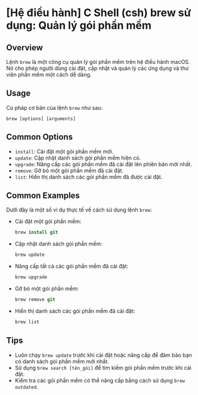 # [Hệ điều hành] C Shell (csh) brew sử dụng: Quản lý gói phần mềm

## Overview
Lệnh `brew` là một công cụ quản lý gói phần mềm trên hệ điều hành macOS. Nó cho phép người dùng cài đặt, cập nhật và quản lý các ứng dụng và thư viện phần mềm một cách dễ dàng.

## Usage
Cú pháp cơ bản của lệnh `brew` như sau:
```
brew [options] [arguments]
```

## Common Options
- `install`: Cài đặt một gói phần mềm mới.
- `update`: Cập nhật danh sách gói phần mềm hiện có.
- `upgrade`: Nâng cấp các gói phần mềm đã cài đặt lên phiên bản mới nhất.
- `remove`: Gỡ bỏ một gói phần mềm đã cài đặt.
- `list`: Hiển thị danh sách các gói phần mềm đã được cài đặt.

## Common Examples
Dưới đây là một số ví dụ thực tế về cách sử dụng lệnh `brew`:

- Cài đặt một gói phần mềm:
  ```csh
  brew install git
  ```

- Cập nhật danh sách gói phần mềm:
  ```csh
  brew update
  ```

- Nâng cấp tất cả các gói phần mềm đã cài đặt:
  ```csh
  brew upgrade
  ```

- Gỡ bỏ một gói phần mềm:
  ```csh
  brew remove git
  ```

- Hiển thị danh sách các gói phần mềm đã cài đặt:
  ```csh
  brew list
  ```

## Tips
- Luôn chạy `brew update` trước khi cài đặt hoặc nâng cấp để đảm bảo bạn có danh sách gói phần mềm mới nhất.
- Sử dụng `brew search [tên_gói]` để tìm kiếm gói phần mềm trước khi cài đặt.
- Kiểm tra các gói phần mềm có thể nâng cấp bằng cách sử dụng `brew outdated`.